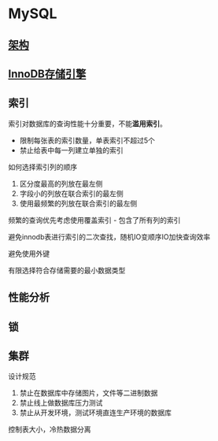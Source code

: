# MySQL

## [架构](mysql体系结构.md)

## [InnoDB存储引擎](InnoDB存储引擎.md)

## 索引

索引对数据库的查询性能十分重要，不能**滥用索引**。

+ 限制每张表的索引数量，单表索引不超过5个
+ 禁止给表中每一列建立单独的索引

如何选择索引列的顺序

1. 区分度最高的列放在最左侧
2. 字段小的列放在联合索引的最左侧
3. 使用最频繁的列放在联合索引的最左侧

频繁的查询优先考虑使用覆盖索引 - 包含了所有列的索引

避免innodb表进行索引的二次查找，随机IO变顺序IO加快查询效率



避免使用外键



有限选择符合存储需要的最小数据类型



## 性能分析

## 锁

## 集群





设计规范

1. 禁止在数据库中存储图片，文件等二进制数据
2. 禁止线上做数据库压力测试
3. 禁止从开发环境，测试环境直连生产环境的数据库

控制表大小，冷热数据分离

